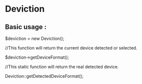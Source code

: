 Deviction
============

## Basic usage : ##


$deviction = new Deviction();

//This function will return the current device detected or selected.

$deviction->getDeviceFormat();

//This static function will return the real detected device.

Deviction::getDetectedDeviceFormat();
